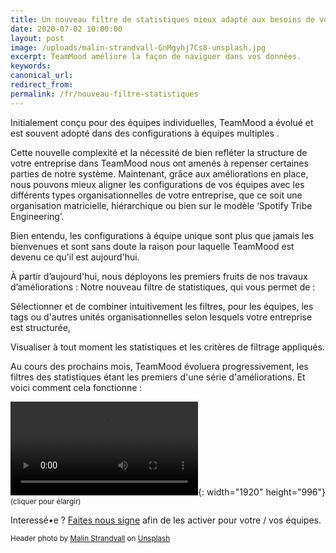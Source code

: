 ```yaml
---
title: Un nouveau filtre de statistiques mieux adapté aux besoins de votre entreprise
date: 2020-07-02 10:00:00
layout: post
image: /uploads/malin-strandvall-GnMgyhj7Cs8-unsplash.jpg
excerpt: TeamMood améliore la façon de naviguer dans vos données.
keywords:
canonical_url:
redirect_from:
permalink: /fr/nouveau-filtre-statistiques
---
```


Initialement conçu pour des équipes individuelles, TeamMood a évolué et est souvent adopté dans des configurations à équipes multiples .

Cette nouvelle complexité et la nécessité de bien refléter la structure de votre entreprise dans TeamMood nous ont amenés à repenser certaines parties de notre système. Maintenant, grâce aux améliorations en place, nous pouvons mieux aligner les configurations de vos équipes avec les différents types organisationnelles de votre entreprise, que ce soit une organisation matricielle, hiérarchique ou bien sur le modèle ‘Spotify Tribe Engineering’.

Bien entendu, les configurations à équipe unique sont plus que jamais les bienvenues et sont sans doute la raison pour laquelle TeamMood est devenu ce qu'il est aujourd'hui.

À partir d’aujourd'hui, nous déployons les premiers fruits de nos travaux d’améliorations : Notre nouveau filtre de statistiques, qui vous permet de :

Sélectionner et de combiner intuitivement les filtres, pour les équipes, les tags ou d'autres unités organisationnelles selon lesquels votre entreprise est structurée,


Visualiser à tout moment les statistiques et les critères de filtrage appliqués.

Au cours des prochains mois, TeamMood évoluera progressivement, les filtres des statistiques étant les premiers d'une série d'améliorations. Et voici comment cela fonctionne :


![TeamMood analytics filter](/uploads/recording.mp4 "TeamMood analytics filter"){: width="1920" height="996"}
<small>(cliquer pour élargir)</small>

Interessé•e ? [Faites nous signe](mailto:support@teammood.com) afin de les activer pour votre / vos équipes.

<small>Header photo by <a href="https://unsplash.com/@malinstrandvall?utm_source=unsplash&amp;utm_medium=referral&amp;utm_content=creditCopyText">Malin Strandvall</a> on <a href="https://unsplash.com/?utm_source=unsplash&amp;utm_medium=referral&amp;utm_content=creditCopyText">Unsplash</a></small>